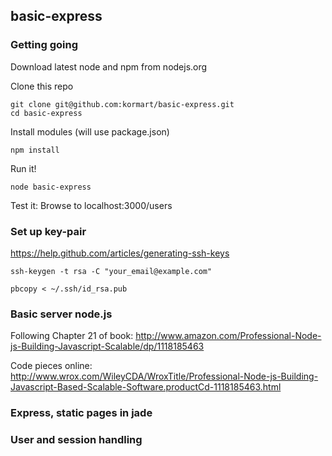 basic-express
-------------

### Getting going
Download latest node and npm from nodejs.org

Clone this repo

    git clone git@github.com:kormart/basic-express.git
    cd basic-express
    
Install modules (will use package.json)

    npm install 

Run it!

    node basic-express
    
Test it: Browse to localhost:3000/users

### Set up key-pair
https://help.github.com/articles/generating-ssh-keys

    ssh-keygen -t rsa -C "your_email@example.com"

    pbcopy < ~/.ssh/id_rsa.pub

### Basic server node.js
Following Chapter 21 of book: http://www.amazon.com/Professional-Node-js-Building-Javascript-Scalable/dp/1118185463

Code pieces online: http://www.wrox.com/WileyCDA/WroxTitle/Professional-Node-js-Building-Javascript-Based-Scalable-Software.productCd-1118185463.html




### Express, static pages in jade

### User and session handling
